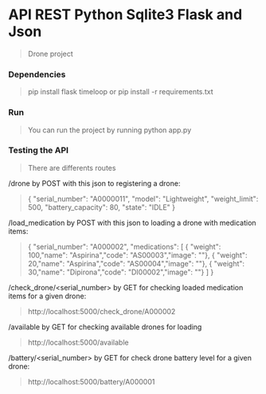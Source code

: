 API REST Python Sqlite3 Flask and Json
======================================

> Drone project

### Dependencies

> pip install flask timeloop or pip install -r requirements.txt 


### Run

> You can run the project by running python app.py


### Testing the API

> There are differents routes

/drone by POST with this json to registering a drone:
>{
>    "serial_number": "A0000011",
>    "model": "Lightweight",
>    "weight_limit": 500,
>    "battery_capacity": 80,
>    "state": "IDLE"
>}

/load_medication by POST with this json to loading a drone with medication items:
>{
>    "serial_number": "A000002",
>    "medications": [
>        { "weight": 100,"name": "Aspirina","code": "AS00003","image": ""},
>        { "weight": 20,"name": "Aspirina","code": "AS00004","image": ""},
>        { "weight": 30,"name": "Dipirona","code": "DI00002","image": ""}
>    ]
>}

/check_drone/<serial_number> by GET for checking loaded medication items for a given drone:
>http://localhost:5000/check_drone/A000002

/available by GET for checking available drones for loading
>http://localhost:5000/available

/battery/<serial_number> by GET for check drone battery level for a given drone:
>http://localhost:5000/battery/A000001
